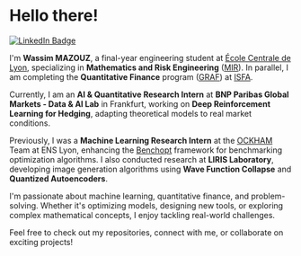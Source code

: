 <!-- content -->

# Hello there!

[![LinkedIn Badge](https://img.shields.io/badge/LinkedIn-wassimmazouz-blue?style=flat-square&logo=LinkedIn&logoColor=white&link=https://www.linkedin.com/in/wassimmazouz/)](https://www.linkedin.com/in/wassimmazouz/)

I'm **Wassim MAZOUZ**, a final-year engineering student at [École Centrale de Lyon](https://www.ec-lyon.fr/en), specializing in **Mathematics and Risk Engineering** ([MIR](https://www.ec-lyon.fr/formation/ingenieure-generaliste/programme-formation/parcours-electif/offre-formation-parcours?module=2631437)). In parallel, I am completing the **Quantitative Finance** program ([GRAF](https://isfa.univ-lyon1.fr/formation/econometrie-statistiques/programme-du-parcours-graf)) at [ISFA](https://isfa.univ-lyon1.fr/).

Currently, I am an **AI & Quantitative Research Intern** at **BNP Paribas Global Markets - Data & AI Lab** in Frankfurt, working on **Deep Reinforcement Learning for Hedging**, adapting theoretical models to real market conditions.

Previously, I was a **Machine Learning Research Intern** at the [OCKHAM](https://team.inria.fr/ockham/team-members/) Team at ENS Lyon, enhancing the [Benchopt](https://benchopt.github.io/) framework for benchmarking optimization algorithms. I also conducted research at **LIRIS Laboratory**, developing image generation algorithms using **Wave Function Collapse** and **Quantized Autoencoders**.

I'm passionate about machine learning, quantitative finance, and problem-solving. Whether it's optimizing models, designing new tools, or exploring complex mathematical concepts, I enjoy tackling real-world challenges.

Feel free to check out my repositories, connect with me, or collaborate on exciting projects!
